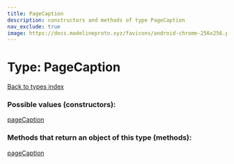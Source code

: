 ```yaml
---
title: PageCaption
description: constructors and methods of type PageCaption
nav_exclude: true
image: https://docs.madelineproto.xyz/favicons/android-chrome-256x256.png
---
```

# Type: PageCaption
[Back to types index](index.md)



### Possible values (constructors):

[pageCaption](../constructors/pageCaption.md)  



### Methods that return an object of this type (methods):



[pageCaption](../constructors/pageCaption.md)  

